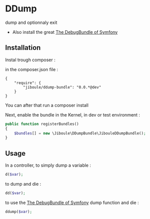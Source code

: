 DDump
=====

dump and optionnaly exit

- Also install the great [The DebugBundle of Symfony](https://github.com/tchwork/debug-bundle)

Installation
------------

Instal trough composer :

in the composer.json file :

    {
        "require": {
            "jiboule/ddump-bundle": "0.0.*@dev"
        }
    }
    
You can after that run a composer install
    
Next, enable the bundle in the Kernel, in dev or test environment :

```php
public function registerBundles()
{
    $bundles[] = new \Jiboule\DDumpBundle\JibouleDDumpBundle();
}
```

Usage
-----

In a controller, to simply dump a variable :

```php
d($var);
```

to dump and die :

```php
dd($var);
```

to use the [The DebugBundle of Symfony](https://github.com/tchwork/debug-bundle) dump function and die :

```php
ddump($var);
```